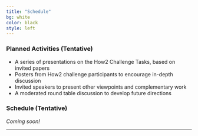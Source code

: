 ```yaml
---
title: "Schedule"
bg: white 
color: black
style: left
---
```


### Planned Activities (Tentative)

- A series of presentations on the How2 Challenge Tasks, based on invited papers
- Posters from How2 challenge participants to encourage in-depth discussion
- Invited speakers to present other viewpoints and complementary work
- A moderated round table discussion to develop future directions



### Schedule (Tentative)

*Coming soon!*
 

* * *
